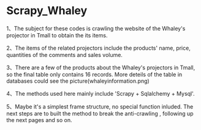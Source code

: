 # Scrapy_Whaley

1、The subject for these codes is crawling the website of the Whaley's projector in Tmall to obtain the its items.

2、The items of the related projectors include the products' name, price, quantities of the comments and sales volume.

3、There are a few of the products about the Whaley's projectors in Tmall, so the final table only contains 16 records.
   More deteils of the table in databases could see the picture(whaleyinformation.png)

4、The methods used here mainly include  'Scrapy + Sqlalchemy + Mysql'.

5、Maybe it's a simplest frame structure, no special function inluded. The next steps are to built the method to break the 
   anti-crawling ,  following up the next pages and so on.
   



